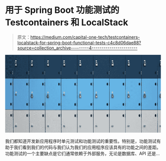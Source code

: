 # 用于 Spring Boot 功能测试的 Testcontainers 和 LocalStack

> 原文：<https://medium.com/capital-one-tech/testcontainers-localstack-for-spring-boot-functional-tests-c4c8d06dae88?source=collection_archive---------4----------------------->

![](img/b1ef1ef2e54adf8586d04cf77d139f28.png)

我们都知道开发新应用程序时单元测试和功能测试的重要性。特别是，功能测试有助于我们看到我们的代码与我们认为我们的应用程序应该具有的功能之间的差距。功能测试的一个主要缺点是它们通常依赖于外部服务，无论是数据库、API 还是…
